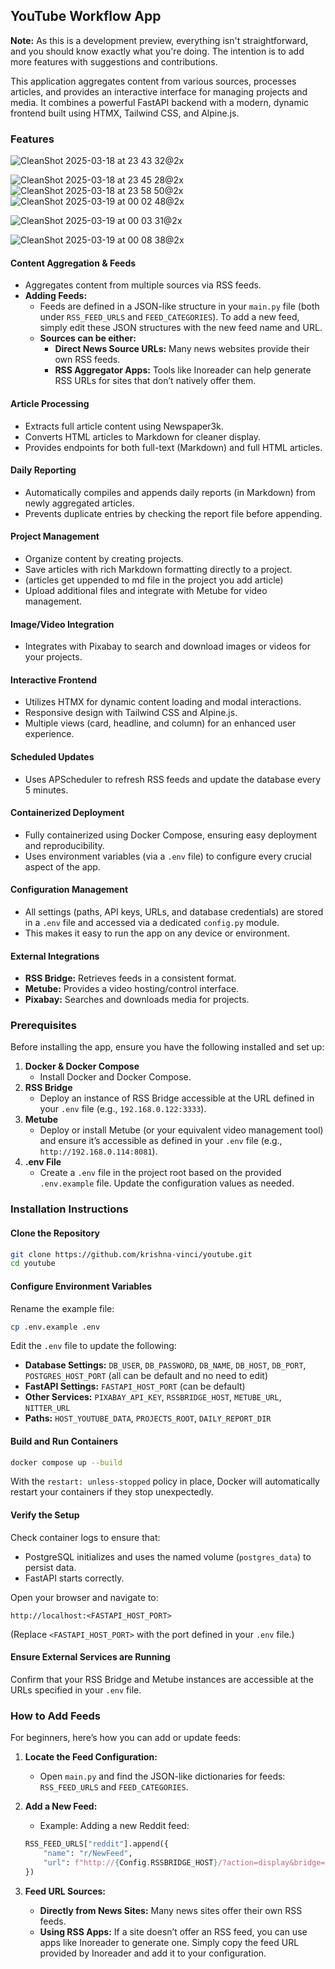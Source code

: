 ## YouTube Workflow App

**Note:** As this is a development preview, everything isn't straightforward, and you should know exactly what you're doing. The intention is to add more features with suggestions and contributions.

This application aggregates content from various sources, processes articles, and provides an interactive interface for managing projects and media. It combines a powerful FastAPI backend with a modern, dynamic frontend built using HTMX, Tailwind CSS, and Alpine.js.

### Features
![CleanShot 2025-03-18 at 23 43 32@2x](https://github.com/user-attachments/assets/4c82c6be-3613-4ba4-84b8-0cb7a08c5d74)

![CleanShot 2025-03-18 at 23 45 28@2x](https://github.com/user-attachments/assets/85df9fd8-1caf-4920-ba31-efbf063f3ed6)
![CleanShot 2025-03-18 at 23 58 50@2x](https://github.com/user-attachments/assets/91804197-d595-453d-8a85-8dfcfba099e3)
![CleanShot 2025-03-19 at 00 02 48@2x](https://github.com/user-attachments/assets/d6d69b19-bc06-4814-9e43-9238041f4521)

![CleanShot 2025-03-19 at 00 03 31@2x](https://github.com/user-attachments/assets/7144fe16-e437-47da-a9f2-480c5027033b)

![CleanShot 2025-03-19 at 00 08 38@2x](https://github.com/user-attachments/assets/4e547f0f-bce2-40f6-823e-ef8bedb10edc)


#### Content Aggregation & Feeds

- Aggregates content from multiple sources via RSS feeds.
- **Adding Feeds:**
  - Feeds are defined in a JSON-like structure in your `main.py` file (both under `RSS_FEED_URLS` and `FEED_CATEGORIES`). To add a new feed, simply edit these JSON structures with the new feed name and URL.
  - **Sources can be either:**
    - **Direct News Source URLs:** Many news websites provide their own RSS feeds.
    - **RSS Aggregator Apps:** Tools like Inoreader can help generate RSS URLs for sites that don’t natively offer them.

#### Article Processing

- Extracts full article content using Newspaper3k.
- Converts HTML articles to Markdown for cleaner display.
- Provides endpoints for both full-text (Markdown) and full HTML articles.

#### Daily Reporting

- Automatically compiles and appends daily reports (in Markdown) from newly aggregated articles.
- Prevents duplicate entries by checking the report file before appending.

#### Project Management

- Organize content by creating projects.
- Save articles with rich Markdown formatting directly to a project.
- (articles get uppended to md file in the project you add article)
- Upload additional files and integrate with Metube for video management.

#### Image/Video Integration

- Integrates with Pixabay to search and download images or videos for your projects.

#### Interactive Frontend

- Utilizes HTMX for dynamic content loading and modal interactions.
- Responsive design with Tailwind CSS and Alpine.js.
- Multiple views (card, headline, and column) for an enhanced user experience.

#### Scheduled Updates

- Uses APScheduler to refresh RSS feeds and update the database every 5 minutes.

#### Containerized Deployment

- Fully containerized using Docker Compose, ensuring easy deployment and reproducibility.
- Uses environment variables (via a `.env` file) to configure every crucial aspect of the app.

#### Configuration Management

- All settings (paths, API keys, URLs, and database credentials) are stored in a `.env` file and accessed via a dedicated `config.py` module.
- This makes it easy to run the app on any device or environment.

#### External Integrations

- **RSS Bridge:** Retrieves feeds in a consistent format.
- **Metube:** Provides a video hosting/control interface.
- **Pixabay:** Searches and downloads media for projects.

### Prerequisites

Before installing the app, ensure you have the following installed and set up:

1. **Docker & Docker Compose**
   - Install Docker and Docker Compose.
2. **RSS Bridge**
   - Deploy an instance of RSS Bridge accessible at the URL defined in your `.env` file (e.g., `192.168.0.122:3333`).
3. **Metube**
   - Deploy or install Metube (or your equivalent video management tool) and ensure it’s accessible as defined in your `.env` file (e.g., `http://192.168.0.114:8081`).
4. **.env File**
   - Create a `.env` file in the project root based on the provided `.env.example` file. Update the configuration values as needed.

### Installation Instructions

#### Clone the Repository

```bash
git clone https://github.com/krishna-vinci/youtube.git
cd youtube
```

#### Configure Environment Variables

Rename the example file:

```bash
cp .env.example .env
```

Edit the `.env` file to update the following:

- **Database Settings:** `DB_USER`, `DB_PASSWORD`, `DB_NAME`, `DB_HOST`, `DB_PORT`, `POSTGRES_HOST_PORT` (all can be default and no need to edit)
- **FastAPI Settings:** `FASTAPI_HOST_PORT` (can be default)
- **Other Services:** `PIXABAY_API_KEY`, `RSSBRIDGE_HOST`, `METUBE_URL`, `NITTER_URL`
- **Paths:** `HOST_YOUTUBE_DATA`, `PROJECTS_ROOT`, `DAILY_REPORT_DIR`

#### Build and Run Containers

```bash
docker compose up --build

```

With the `restart: unless-stopped` policy in place, Docker will automatically restart your containers if they stop unexpectedly.

#### Verify the Setup

Check container logs to ensure that:

- PostgreSQL initializes and uses the named volume (`postgres_data`) to persist data.
- FastAPI starts correctly.

Open your browser and navigate to:

```
http://localhost:<FASTAPI_HOST_PORT>
```

(Replace `<FASTAPI_HOST_PORT>` with the port defined in your `.env` file.)

#### Ensure External Services are Running

Confirm that your RSS Bridge and Metube instances are accessible at the URLs specified in your `.env` file.

### How to Add Feeds

For beginners, here’s how you can add or update feeds:

1. **Locate the Feed Configuration:**

   - Open `main.py` and find the JSON-like dictionaries for feeds: `RSS_FEED_URLS` and `FEED_CATEGORIES`.

2. **Add a New Feed:**

   - Example: Adding a new Reddit feed:

   ```python
   RSS_FEED_URLS["reddit"].append({
       "name": "r/NewFeed",
       "url": f"http://{Config.RSSBRIDGE_HOST}/?action=display&bridge=RedditBridge&context=single&r=NewFeed&f=&score=&d=hot&search=&frontend=https%3A%2F%2Fold.reddit.com&format=Atom"
   })
   ```

3. **Feed URL Sources:**

   - **Directly from News Sites:** Many news sites offer their own RSS feeds.
   - **Using RSS Apps:** If a site doesn’t offer an RSS feed, you can use apps like Inoreader to generate one. Simply copy the feed URL provided by Inoreader and add it to your configuration.



